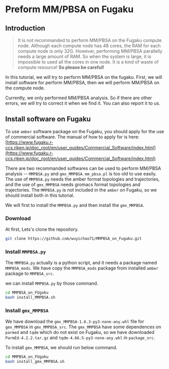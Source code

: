 # Preform MM/PBSA on Fugaku

## Introduction

> It is not recommanded to perform MM/PBSA on the Fugaku compute node. Although each compute node has 48 cores, the RAM for each compute node is only 32G. However, performing MM/PBSA parallelly needs a large amount of RAM. So when the system is large, it is impossible to used all the cores in one node. It is a kind of waste of compute resource!
> **So please be careful!**

In this tutorial, we will try to perform MM/PBSA on the fugaku. First, we will install software for perform MM/PBSA, then we will perform MM/PBSA on the compute node.

Currently, we only performed MM/PBSA analysis. So if there are other errors, we will try to correct it when we find it. You can also report it to us.

## Install software on Fugaku

To use `amber` software package on the Fugaku, you should apply for the use of commercial software. The manual of how to apply for is here:  
[https://www.fugaku.r-ccs.riken.jp/doc_root/en/user_guides/Commercial_Software/index.html](https://www.fugaku.r-ccs.riken.jp/doc_root/en/user_guides/Commercial_Software/index.html)

There are two recommanded softwares can be used to perform MM/PBSA analysis -- `MMPBSA.py` and `gmx_MMPBSA`. `mm_pbsa.pl` is too old to use easily. The use of `MMPBSA.py` needs the amber format topologies and trajectories, and the use of `gmx_MMPBSA` needs gromacs format topologies and trajectories. The `MMPBSA.py` is not included in the `amber` on Fugaku, so we should install both in this tutorial.

We will first to install the `MMPBSA.py` and then install the `gmx_MMPBSA`.

### Download
At first, Lets's clone the repository.

```bash
git clone https://github.com/wuyichao71/MMPBSA_on_Fugaku.git
```

### Install `MMPBSA.py`

The `MMPBSA.py` actually is a python script, and it needs a package named `MMPBSA_mods`. We have copy the `MMPBSA_mods` package from installed `amber` package to `MMPBSA_src`. 

we can install `MMPBSA.py` by those command.

```bash
cd MMPBSA_on_FUgaku
bash install_MMPBSA.sh
```

### Install `gmx_MMPBSA`

We have download the `gmx_MMPBSA-1.6.3-py3-none-any.whl` file for `gmx_MMPBSA` in `gmx_MMPBSA_src`. The `gmx_MMPBSA` have some dependences on `parmed` and `tqdm` which do not exist on Fugaku, so we have downloaded `ParmEd-4.2.2.tar.gz` and `tqdm-4.66.5-py3-none-any.whl` in `package_src`.

To install `gmx_MMPBSA`, we should run below command.

```bash
cd MMPBSA_on_FUgaku
bash install_gmx_MMPBSA.sh
```